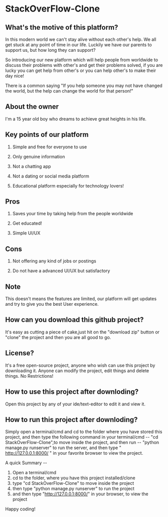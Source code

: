 # StackOverFlow-Clone

## What's the motive of this platform?

In this modern world we can't stay alive without each other's help. 
We all get stuck at any point of time in our life. Luckily we have our parents to support us,
but how long they can support?

So introducing our new platform which will help people from worldwide to discuss their problems with other's and get their problems solved, if you are lucky you can get help from other's or you can help other's to make their day nice!

There is a common saying "If you help someone you may not have changed the world, but the help
can change the world for that person!"

## About the owner

I'm a 15 year old boy who dreams to achieve great heights in his life.


## Key points of our platform

1. Simple and free for everyone to use

1. Only genuine information

1. Not a chatting app

1. Not a dating or social media platform

1. Educational platform especially for technology lovers!

## Pros

1. Saves your time by taking help from the people worldwide

1. Get educated!

1. Simple UI/UX

## Cons

1. Not offering any kind of jobs or postings

1. Do not have a advanced UI/UX but satisfactory

## Note

This doesn't means the features are limited, our platform will get updates and try to give you the best User experience.


## How can you download this github project?

It's easy as cutting a piece of cake,just hit on the "download zip" button or "clone" the project and then you are all good to go.

## License?

It's a free open-source project, anyone who wish can use this project by downloading it. Anyone can modify the project, edit things and delete things. No Restrictions!
 

## How to use this project after downloding?

Open this project by any of your ide/text-editor to edit it and view it.

## How to run this project after downloding?

Simply open a terminal/cmd and cd to the folder where you have stored this project, and then type the following command in your terminal/cmd -- "cd StackOverFlow-Clone",to move inside the project, and then run  -- "python manage.py runserver" to run the server, and then type " http://127.0.0.1:8000/ " in your favorite browser to view the project.

A quick Summary --
1. Open a terminal/cmd
2. cd to the folder, where you have this project installed/clone
3. type "cd StackOverFlow-Clone" to move inside the project
4. then type "python manage.py runserver" to run the project
5. and then type "http://127.0.0.1:8000/" in your browser, to view the project 

Happy coding!
